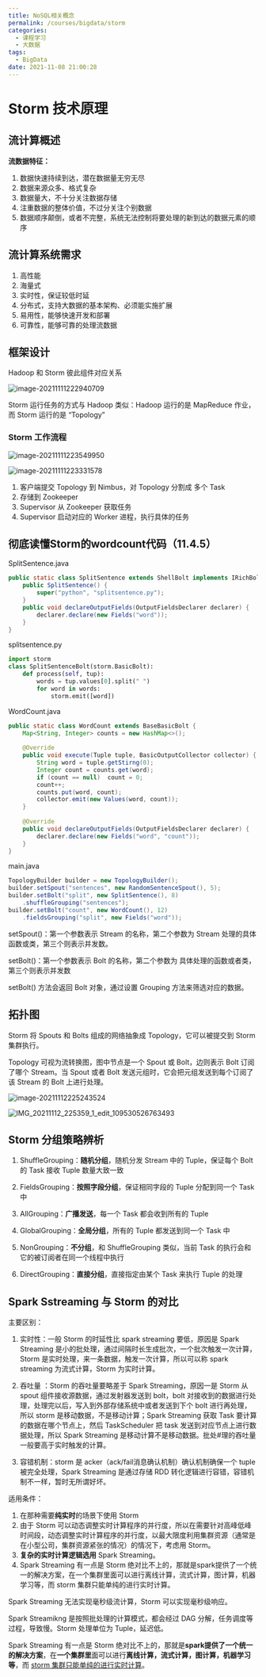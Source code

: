 ```yaml
---
title: NoSQL相关概念
permalink: /courses/bigdata/storm
categories: 
  - 课程学习
  - 大数据
tags: 
  - BigData
date: 2021-11-08 21:00:28
---
```


# Storm 技术原理

## 流计算概述

**流数据特征：**

1. 数据快速持续到达，潜在数据量无穷无尽
2. 数据来源众多、格式复杂
3. 数据量大，不十分关注数据存储
4. 注重数据的整体价值，不过分关注个别数据
5. 数据顺序颠倒，或者不完整，系统无法控制将要处理的新到达的数据元素的顺序

## 流计算系统需求

1. 高性能
2. 海量式
3. 实时性，保证较低时延
4. 分布式，支持大数据的基本架构、必须能实施扩展
5. 易用性，能够快速开发和部署
6. 可靠性，能够可靠的处理流数据

## 框架设计

Hadoop 和 Storm 彼此组件对应关系

![image-20211111222940709](./src/08.Storm技术原理/image-20211111222940709.png)

Storm 运行任务的方式与 Hadoop 类似：Hadoop 运行的是 MapReduce 作业，而 Storm 运行的是 “Topology”

### Storm 工作流程

![image-20211111223549950](./src/08.Storm技术原理/image-20211111223549950.png)

![image-20211111223331578](./src/08.Storm技术原理/image-20211111223331578.png)

1. 客户端提交 Topology 到 Nimbus，对 Topology 分割成 多个 Task
2. 存储到 Zookeeper
3. Supervisor 从 Zookeeper 获取任务
4. Supervisor 启动对应的 Worker 进程，执行具体的任务

## 彻底读懂Storm的wordcount代码（11.4.5）

SplitSentence.java

```java
public static class SplitSentence extends ShellBolt implements IRichBolt {
    public SplitSentence() {
        super("python", "splitsentence.py");
    }
    public void declareOutputFields(OutputFieldsDeclarer declarer) {
        declarer.declare(new Fields("word"));
    }
}
```

splitsentence.py

```python
import storm
class SplitSentenceBolt(storm.BasicBolt):
	def process(self, tup):
        words = tup.values[0].split(" ")
        for word in words:
            storm.emit([word])
```

WordCount.java

```java
public static class WordCount extends BaseBasicBolt {
    Map<String, Integer> counts = new HashMap<>();
    
    @Override
    public void execute(Tuple tuple, BasicOutputCollector collector) {
        String word = tuple.getStirng(0);
        Integer count = counts.get(word);
        if (count == null)	count = 0;
        count++;
        counts.put(word, count);
        collector.emit(new Values(word, count));
    }
    
    @Override
    public void declareOutputFields(OutputFieldsDeclarer declarer) {
        declarer.declare(new Fields("word", "count"));
    }
}
```

main.java

```java
TopologyBuilder builder = new TopologyBuilder();
builder.setSpout("sentences", new RandomSentenceSpout(), 5);
builder.setBolt("split", new SplitSentence(), 8)
    .shuffleGrouping("sentences");
builder.setBolt("count", new WordCount(), 12)
    .fieldsGrouping("split", new Fields("word"));
```



setSpout()：第一个参数表示 Stream 的名称，第二个参数为 Stream 处理的具体函数或类，第三个则表示并发数。

setBolt()：第一个参数表示 Bolt 的名称，第二个参数为 具体处理的函数或者类，第三个则表示并发数

setBolt() 方法会返回 Bolt 对象，通过设置 Grouping 方法来筛选对应的数据。

## 拓扑图

Storm 将 Spouts 和 Bolts 组成的网络抽象成 Topology，它可以被提交到 Storm 集群执行。

Topology 可视为流转换图，图中节点是一个 Spout 或 Bolt，边则表示 Bolt 订阅了哪个 Stream。当 Spout 或者 Bolt 发送元组时，它会把元组发送到每个订阅了该 Stream 的 Bolt 上进行处理。

![image-20211112225243524](./src/08.Storm技术原理/image-20211112225243524.png)

![IMG_20211112_225359_1_edit_109530526763493](./src/08.Storm技术原理/IMG_20211112_225359_1_edit_109530526763493.jpg)

## Storm 分组策略辨析

1. ShuffleGrouping：**随机分组**，随机分发 Stream 中的 Tuple，保证每个 Bolt 的 Task 接收 Tuple 数量大致一致

2. FieldsGrouping：**按照字段分组**，保证相同字段的 Tuple 分配到同一个 Task 中
3. AllGrouping：**广播发送**，每一个 Task 都会收到所有的 Tuple
4. GlobalGrouping：**全局分组**，所有的 Tuple 都发送到同一个 Task 中
5. NonGrouping：**不分组**，和 ShuffleGrouping 类似，当前 Task 的执行会和它的被订阅者在同一个线程中执行
6. DirectGrouping：**直接分组**，直接指定由某个 Task 来执行 Tuple 的处理



## Spark Sstreaming 与 Storm 的对比

主要区别：

1. 实时性：一般 Storm 的时延性比 spark streaming 要低，原因是 Spark Streaming 是小的批处理，通过间隔时长生成批次，一个批次触发一次计算，Storm 是实时处理，来一条数据，触发一次计算，所以可以称 spark streaming 为流式计算，Storm 为实时计算。

2. 吞吐量 ：Storm 的吞吐量要略差于 Spark Streaming，原因一是 Storm 从 spout 组件接收源数据，通过发射器发送到 bolt，bolt 对接收到的数据进行处理，处理完以后，写入到外部存储系统中或者发送到下个 bolt 进行再处理，所以 storm 是移动数据，不是移动计算；Spark Streaming 获取 Task 要计算的数据在哪个节点上，然后 TaskScheduler 把 task 发送到对应节点上进行数据处理，所以 Spark Streaming 是移动计算不是移动数据。批处#理的吞吐量一般要高于实时触发的计算。
3. 容错机制：storm 是 acker（ack/fail消息确认机制）确认机制确保一个 tuple 被完全处理，Spark Streaming 是通过存储 RDD 转化逻辑进行容错，容错机制不一样，暂时无所谓好坏。

适用条件：

1. 在那种需要**纯实时**的场景下使用 Storm
2. 由于 Storm 可以动态调整实时计算程序的并行度，所以在需要针对高峰低峰时间段，动态调整实时计算程序的并行度，以最大限度利用集群资源（通常是在小型公司，集群资源紧张的情况）的情况下，考虑用 Storm。
3. **复杂的实时计算逻辑选用** Spark Streaming。
4. Spark Streaming 有一点是 Storm 绝对比不上的，那就是spark提供了一个统一的解决方案，在一个集群里面可以进行离线计算，流式计算，图计算，机器学习等，而 storm 集群只能单纯的进行实时计算。



Spark Streaming 无法实现毫秒级流计算，Storm 可以实现毫秒级响应。

Spark Streamikng 是按照批处理的计算模式，都会经过 DAG 分解，任务调度等过程，导致慢。Storm 处理单位为 Tuple，延迟低。



Spark Streaming 有一点是 Storm 绝对比不上的，那就是**spark提供了一个统一的解决方案**，在**一个集群里**面可以进行**离线计算，流式计算，图计算，机器学习等**，而 <u>storm 集群只能单纯的进行实时计算</u>。

